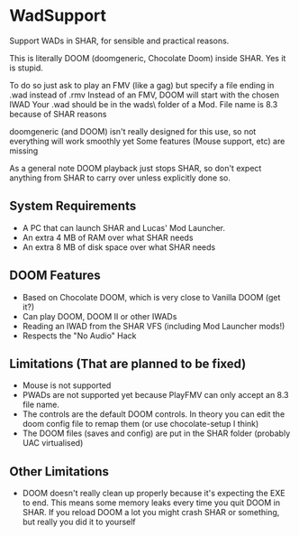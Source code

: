 # WadSupport

Support WADs in SHAR, for sensible and practical reasons.

This is literally DOOM (doomgeneric, Chocolate Doom) inside SHAR.
Yes it is stupid.

To do so just ask to play an FMV (like a gag) but specify a file ending in .wad instead of .rmv
Instead of an FMV, DOOM will start with the chosen IWAD
Your .wad should be in the wads\ folder of a Mod. File name is 8.3 because of SHAR reasons

doomgeneric (and DOOM) isn't really designed for this use, so not everything will work smoothly yet
Some features (Mouse support, etc) are missing

As a general note DOOM playback just stops SHAR, so don't expect anything from SHAR to carry over
unless explicitly done so.

## System Requirements

- A PC that can launch SHAR and Lucas' Mod Launcher.
- An extra 4 MB of RAM over what SHAR needs
- An extra 8 MB of disk space over what SHAR needs

## DOOM Features

- Based on Chocolate DOOM, which is very close to Vanilla DOOM (get it?)
- Can play DOOM, DOOM II or other IWADs
- Reading an IWAD from the SHAR VFS (including Mod Launcher mods!)
- Respects the "No Audio" Hack

## Limitations (That are planned to be fixed)

- Mouse is not supported
- PWADs are not supported yet because PlayFMV can only accept an 8.3 file name.
- The controls are the default DOOM controls. In theory you can edit the doom config file to remap them (or use chocolate-setup I think)
- The DOOM files (saves and config) are put in the SHAR folder (probably UAC virtualised)

## Other Limitations

- DOOM doesn't really clean up properly because it's expecting the EXE to end. This means some memory leaks every time you quit DOOM in SHAR.
  If you reload DOOM a lot you might crash SHAR or something, but really you did it to yourself